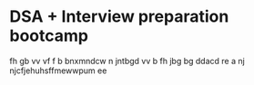 # DSA + Interview preparation bootcamp
fh  gb
vv
vf f
b bnxmndcw
n  jntbgd
vv
 b 
fh
jbg
bg
ddacd
re
a
nj
njcfjehuhsffmewwpum ee
